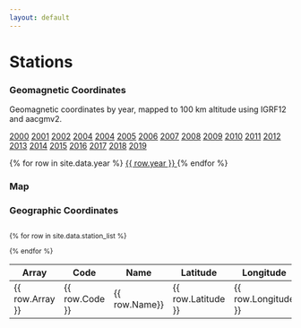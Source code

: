 ```yaml
---
layout: default
---
```


# Stations

### Geomagnetic Coordinates

Geomagnetic coordinates by year, mapped to 100 km altitude using IGRF12 and aacgmv2.

[2000][1] [2001][2] [2002][3] [2004][4] [2004][5] [2005][6] [2006][7] [2007][8] [2008][9] [2009][10] [2010][11] [2011][12] [2012][13] [2013][14] [2014][15] [2015][16] [2016][17] [2017][18] [2018][19] [2019][20] 



{% for row in site.data.year %}
    <a href='./stations/{{ row.year }}.md'>{{ row.year }} </a>
{% endfor %}

### Map


### Geographic Coordinates

<div class="display compact" style="height:100%; width:100%; font-size:	12px; overflow:auto;">

<table id="catalogue" class="display">
<thead>
<tr class="header">
<th style="font-size: 16px" data-sort>Array</th>
<th style="font-size: 16px">Code</th>
<th style="font-size: 16px">Name</th>
<th style="font-size: 16px">Latitude</th>
<th style="font-size: 16px">Longitude</th>

</tr>
</thead>
<tbody>

{% for row in site.data.station_list %}
  <tr>
  <td> {{ row.Array }} </td>
  <td> {{ row.Code }}</td>
  <td> {{ row.Name}} </td>
  <td> {{ row.Latitude }} </td>
  <td> {{ row.Longitude }} </td>
  </tr>
{% endfor %}
</tbody>
</table>

</div>

<script src="https://ajax.googleapis.com/ajax/libs/jquery/1.12.4/jquery.min.js"></script>
<script type="text/javascript" charset="utf8" src="https://cdn.datatables.net/1.10.13/js/jquery.dataTables.min.js"></script>

<script type="text/javascript"
        src="https://cdn.mathjax.org/mathjax/latest/MathJax.js?config=TeX-AMS-MML_HTMLorMML">
</script>

<script>
 
$(document).ready(function() {
    $("#catalogue").dataTable( {
        paging: false,
        'data-sort': true,
        order: [[ 0, "desc" ], [3, "desc"]],
        stateSave: true,
        searching: true
    });
});
</script>


[1]: ./stations/2000.md
[2]: ./stations/2001.md
[3]: ./stations/2002.md
[4]: ./stations/2003.md
[5]: ./stations/2004.md
[6]: ./stations/2005.md
[7]: ./stations/2006.md
[8]: ./stations/2007.md
[9]: ./stations/2008.md
[10]: ./stations/2009.md
[11]: ./stations/2010.md
[12]: ./stations/2011.md
[13]: ./stations/2012.md
[14]: ./stations/2013.md
[15]: ./stations/2014.md
[16]: ./stations/2015.md
[17]: ./stations/2016.md
[18]: ./stations/2017.md
[19]: ./stations/2018.md
[20]: ./stations/2019.md